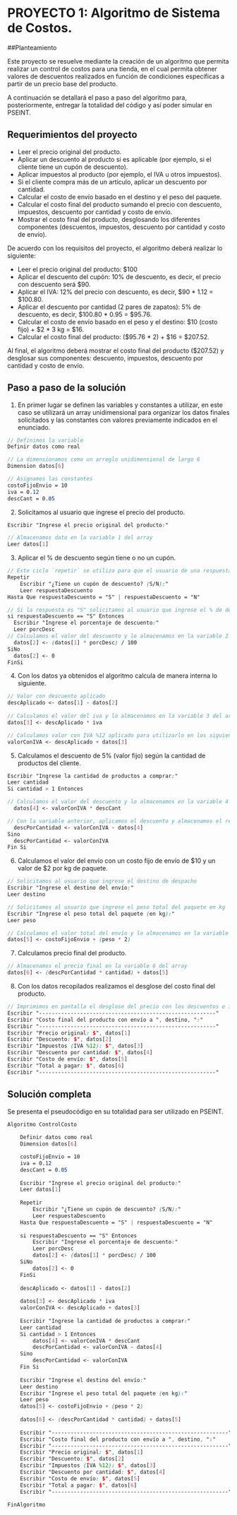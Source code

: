 # PROYECTO 1: Algoritmo de Sistema de Costos.

##Planteamiento

Este proyecto se resuelve mediante la creación de un algoritmo que permita realizar un control de costos para una tienda, en el cual permita obtener valores de descuentos realizados en función de condiciones específicas a partir de un precio base del producto.

A continuación se detallará el paso a paso del algoritmo para, posteriormente, entregar la totalidad del código y así poder simular en PSEINT.

## Requerimientos del proyecto

- Leer el precio original del producto.
- Aplicar un descuento al producto si es aplicable (por ejemplo, si el cliente tiene un cupón de descuento).
- Aplicar impuestos al producto (por ejemplo, el IVA u otros impuestos).
- Si el cliente compra más de un artículo, aplicar un descuento por cantidad.
- Calcular el costo de envío basado en el destino y el peso del paquete.
- Calcular el costo final del producto sumando el precio con descuento, impuestos, descuento por cantidad y costo de envío.
- Mostrar el costo final del producto, desglosando los diferentes componentes (descuentos, impuestos, descuento por cantidad y costo de envío).

De acuerdo con los requisitos del proyecto, el algoritmo deberá realizar lo siguiente:

- Leer el precio original del producto: $100
- Aplicar el descuento del cupón: 10% de descuento, es decir, el precio con descuento será $90.
- Aplicar el IVA: 12% del precio con descuento, es decir, $90 * 1.12 = $100.80.
- Aplicar el descuento por cantidad (2 pares de zapatos): 5% de descuento, es decir, $100.80 * 0.95 = $95.76.
- Calcular el costo de envío basado en el peso y el destino: $10 (costo fijo) + $2 * 3 kg = $16.
- Calcular el costo final del producto: ($95.76 * 2) + $16 = $207.52.

Al final, el algoritmo deberá mostrar el costo final del producto ($207.52) y desglosar sus componentes: descuento, impuestos, descuento por cantidad y costo de envío.

## Paso a paso de la solución

1. En primer lugar se definen las variables y constantes a utilizar, en este caso se utilizará un array unidimensional para organizar los datos finales solicitados y las constantes con valores previamente indicados en el enunciado.

```scss
// Definimos la variable
Definir datos como real

// La dimensionamos como un arreglo unidimensional de largo 6
Dimension datos[6]

// Asignamos las constantes
costoFijoEnvio = 10
iva = 0.12
descCant = 0.05
```

2. Solicitamos al usuario que ingrese el precio del producto.

```scss
Escribir "Ingrese el precio original del producto:"

// Almacenamos dato en la variable 1 del array
Leer datos[1]
```

3. Aplicar el % de descuento según tiene o no un cupón.

```scss
// Este ciclo `repetir` se utiliza para que el usuario de una respuesta estipulada "S" o "N" para continuar el proceso
Repetir
	Escribir "¿Tiene un cupón de descuento? (S/N):"
	Leer respuestaDescuento
Hasta Que respuestaDescuento = "S" | respuestaDescuento = "N"

// Si la respuesta es "S" solicitamos al usuario que ingrese el % de descuento
si respuestaDescuento == "S" Entonces
  Escribir "Ingrese el porcentaje de descuento:"
  Leer porcDesc
// Calculamos el valor del descuento y lo almacenamos en la variable 2 del array
  datos[2] <- (datos[1] * porcDesc) / 100
SiNo
  datos[2] <- 0
FinSi
```

4. Con los datos ya obtenidos el algoritmo calcula de manera interna lo siguiente.

```scss
// Valor con descuento aplicado
descAplicado <- datos[1] - datos[2]
	
// Calculamos el valor del iva y lo almacenamos en la variable 3 del array
datos[3] <- descAplicado * iva

// Calculamos valor con IVA %12 aplicado para utilizarlo en los siguientes pasos
valorConIVA <- descAplicado + datos[3]
```

5. Calculamos el descuento de 5% (valor fijo) según la cantidad de productos del cliente.

```scss
Escribir "Ingrese la cantidad de productos a comprar:"
Leer cantidad
Si cantidad > 1 Entonces

// Calculamos el valor del descuento y lo almacenamos en la variable 4 del array
  datos[4] <- valorConIVA * descCant

// Con la variable anterior, aplicamos el descuento y almacenamos el resultado en una variable
  descPorCantidad <- valorConIVA - datos[4]
Sino
  descPorCantidad <- valorConIVA
Fin Si
```

6. Calculamos el valor del envío con un costo fijo de envío de $10 y un valor de $2 por kg de paquete.

```scss
// Solicitamos al usuario que ingrese el destino de despacho
Escribir "Ingrese el destino del envío:"
Leer destino

// Solicitamos al usuario que ingrese el peso total del paquete en kg 
Escribir "Ingrese el peso total del paquete (en kg):"
Leer peso

// Calculamos el valor total del envío y lo almacenamos en la variable 5 del array
datos[5] <- costoFijoEnvio + (peso * 2)
```

7. Calculamos precio final del producto.

```scss
// Almacenamos el precio final en la variable 6 del array
datos[6] <- (descPorCantidad * cantidad) + datos[5]
```

8. Con los datos recopilados realizamos el desglose del costo final del producto.

```scss
// Imprimimos en pantalla el desglose del precio con los descuentos e impuestos aplicados, llamando cada variable almacenada en el array según corresponda en cada item, para un mayor orden
Escribir "--------------------------------------------------------"
Escribir "Costo final del producto con envío a ", destino, ":"
Escribir "--------------------------------------------------------"
Escribir "Precio original: $", datos[1]
Escribir "Descuento: $", datos[2]
Escribir "Impuestos (IVA %12): $", datos[3]
Escribir "Descuento por cantidad: $", datos[4]
Escribir "Costo de envío: $", datos[5]
Escribir "Total a pagar: $", datos[6]
Escribir "--------------------------------------------------------"
```

## Solución completa

Se presenta el pseudocódigo en su totalidad para ser utilizado en PSEINT.

```scss
Algoritmo ControlCosto
	
	Definir datos como real
	Dimension datos[6]

	costoFijoEnvio = 10
	iva = 0.12
	descCant = 0.05
	
	Escribir "Ingrese el precio original del producto:"
	Leer datos[1]
	
	Repetir
		Escribir "¿Tiene un cupón de descuento? (S/N):"
		Leer respuestaDescuento
	Hasta Que respuestaDescuento = "S" | respuestaDescuento = "N"
	
	si respuestaDescuento == "S" Entonces
		Escribir "Ingrese el porcentaje de descuento:"
        Leer porcDesc
		datos[2] <- (datos[1] * porcDesc) / 100
	SiNo
		datos[2] <- 0
	FinSi
    
	descAplicado <- datos[1] - datos[2]
	
	datos[3] <- descAplicado * iva
	valorConIVA <- descAplicado + datos[3]
	
	Escribir "Ingrese la cantidad de productos a comprar:"
    Leer cantidad
    Si cantidad > 1 Entonces
        datos[4] <- valorConIVA * descCant
		descPorCantidad <- valorConIVA - datos[4]
    Sino
        descPorCantidad <- valorConIVA
    Fin Si
	
	Escribir "Ingrese el destino del envío:"
    Leer destino
    Escribir "Ingrese el peso total del paquete (en kg):"
    Leer peso
    datos[5] <- costoFijoEnvio + (peso * 2) 
	
	datos[6] <- (descPorCantidad * cantidad) + datos[5]
	
	Escribir "--------------------------------------------------------"
	Escribir "Costo final del producto con envío a ", destino, ":"
	Escribir "--------------------------------------------------------"
    Escribir "Precio original: $", datos[1]
    Escribir "Descuento: $", datos[2]
    Escribir "Impuestos (IVA %12): $", datos[3]
    Escribir "Descuento por cantidad: $", datos[4]
    Escribir "Costo de envío: $", datos[5]
    Escribir "Total a pagar: $", datos[6]
	Escribir "--------------------------------------------------------"

FinAlgoritmo
